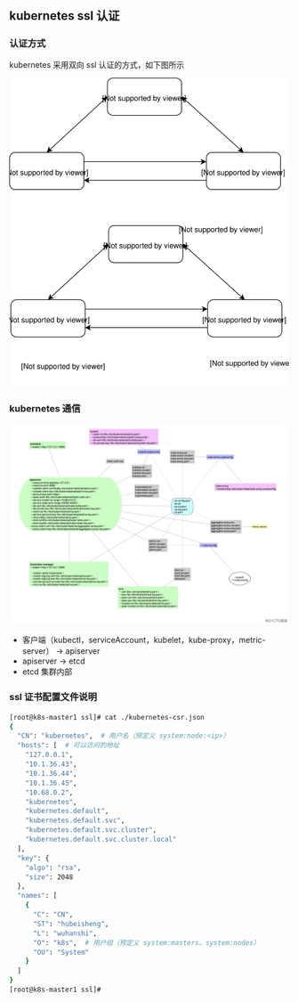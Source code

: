 ## kubernetes ssl 认证

### 认证方式

kubernetes 采用双向 ssl 认证的方式，如下图所示

![](images/kubernetes_ssl.svg)

### kubernetes 通信

![](images/ca.png)

* 客户端（kubectl，serviceAccount，kubelet，kube-proxy，metric-server） -> apiserver
* apiserver -> etcd
* etcd 集群内部

### ssl 证书配置文件说明

```bash
[root@k8s-master1 ssl]# cat ./kubernetes-csr.json
{
  "CN": "kubernetes",  # 用户名（预定义 system:node:<ip>）
  "hosts": [  # 可以访问的地址
    "127.0.0.1",
    "10.1.36.43",
    "10.1.36.44",
    "10.1.36.45",
    "10.68.0.2",
    "kubernetes",
    "kubernetes.default",
    "kubernetes.default.svc",
    "kubernetes.default.svc.cluster",
    "kubernetes.default.svc.cluster.local"
  ],
  "key": {
    "algo": "rsa",
    "size": 2048
  },
  "names": [
    {
      "C": "CN",
      "ST": "hubeisheng",
      "L": "wuhanshi",
      "O": "k8s",  # 用户组（预定义 system:masters、system:nodes）
      "OU": "System"
    }
  ]
}
[root@k8s-master1 ssl]# 

```